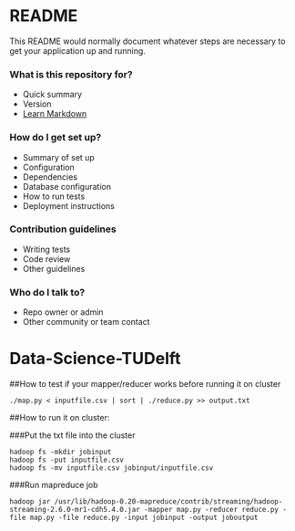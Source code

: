 # README #

This README would normally document whatever steps are necessary to get your application up and running.

### What is this repository for? ###

* Quick summary
* Version
* [Learn Markdown](https://bitbucket.org/tutorials/markdowndemo)

### How do I get set up? ###

* Summary of set up
* Configuration
* Dependencies
* Database configuration
* How to run tests
* Deployment instructions

### Contribution guidelines ###

* Writing tests
* Code review
* Other guidelines

### Who do I talk to? ###

* Repo owner or admin
* Other community or team contact

# Data-Science-TUDelft

##How to test if your mapper/reducer works before running it on cluster

```
./map.py < inputfile.csv | sort | ./reduce.py >> output.txt
```

##How to run it on cluster:

###Put the txt file into the cluster
```
hadoop fs -mkdir jobinput
hadoop fs -put inputfile.csv
hadoop fs -mv inputfile.csv jobinput/inputfile.csv
```

###Run mapreduce job
```
hadoop jar /usr/lib/hadoop-0.20-mapreduce/contrib/streaming/hadoop-streaming-2.6.0-mr1-cdh5.4.0.jar -mapper map.py -reducer reduce.py -file map.py -file reduce.py -input jobinput -output joboutput
```